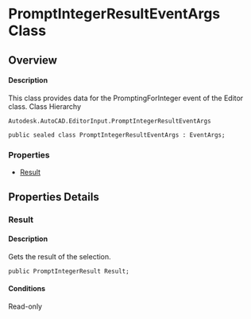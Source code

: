 # PromptIntegerResultEventArgs Class

## Overview

#### Description
This class provides data for the PromptingForInteger event of the Editor class.
Class Hierarchy
```text
Autodesk.AutoCAD.EditorInput.PromptIntegerResultEventArgs
```

```text
public sealed class PromptIntegerResultEventArgs : EventArgs;
```

### Properties

- [Result](#result)


## Properties Details

### Result

#### Description
Gets the result of the selection.
```text
public PromptIntegerResult Result;
```

#### Conditions
Read-only